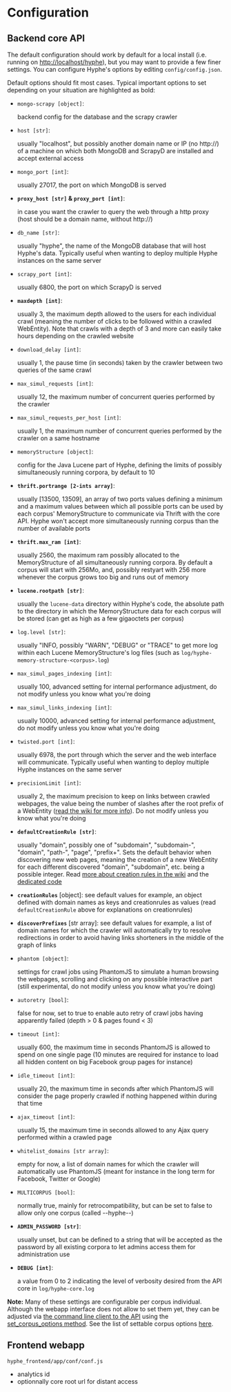 # Configuration

## Backend core API

The default configuration should work by default for a local install (i.e. running on [http://localhost/hyphe](http://localhost/hyphe)), but you may want to provide a few finer settings. You can configure Hyphe's options by editing ```config/config.json```.

Default options should fit most cases.
Typical important options to set depending on your situation are highlighted as bold:

 - ```mongo-scrapy [object]```:
   
   backend config for the database and the scrapy crawler
  + ```host [str]```:
    
    usually "localhost", but possibly another domain name or IP (no http://) of a machine on which both MongoDB and ScrapyD are installed and accept external access
  + ```mongo_port [int]```:
    
    usually 27017, the port on which MongoDB is served
  + __```proxy_host [str]``` & ```proxy_port [int]```__:
    
    in case you want the crawler to query the web through a http proxy (host should be a domain name, without http://)
  + ```db_name [str]```:
    
    usually "hyphe", the name of the MongoDB database that will host Hyphe's data. Typically useful when wanting to deploy multiple Hyphe instances on the same server
  + ```scrapy_port [int]```:
    
    usually 6800, the port on which ScrapyD is served
  + __```maxdepth [int]```__:
    
    usually 3, the maximum depth allowed to the users for each individual crawl (meaning the number of clicks to be followed within a crawled WebEntity). Note that crawls with a depth of 3 and more can easily take hours depending on the crawled website
  + ```download_delay [int]```:
    
    usually 1, the pause time (in seconds) taken by the crawler between two queries of the same crawl
  + ```max_simul_requests [int]```:
    
    usually 12, the maximum number of concurrent queries performed by the crawler
  + ```max_simul_requests_per_host [int]```:
    
    usually 1, the maximum number of concurrent queries performed by the crawler on a same hostname

 - ```memoryStructure [object]```:
   
   config for the Java Lucene part of Hyphe, defining the limits of possibly simultaneously running corpora, by default to 10
  + __```thrift.portrange [2-ints array]```__:
    
    usually [13500, 13509], an array of two ports values defining a minimum and a maximum values between which all possible ports can be used by each corpus' MemoryStructure to communicate via Thrift with the core API. Hyphe won't accept more simultaneously running corpus than the number of available ports
  + __```thrift.max_ram [int]```__:
    
    usually 2560, the maximum ram possibly allocated to the MemoryStructure of all simultaneously running corpora. By default a corpus will start with 256Mo, and, possibly restyart with 256 more whenever the corpus grows too big and runs out of memory
  + __```lucene.rootpath [str]```__:
    
    usually the ```lucene-data``` directory within Hyphe's code, the absolute path to the directory in which the MemoryStructure data for each corpus will be stored (can get as high as a few gigaoctets per corpus)
  + ```log.level [str]```:
    
    usually "INFO, possibly "WARN", "DEBUG" or "TRACE" to get more log within each Lucene MemoryStructure's log files (such as ```log/hyphe-memory-structure-<corpus>.log```)
  + ```max_simul_pages_indexing [int]```:
    
    usually 100, advanced setting for internal performance adjustment, do not modify unless you know what you're doing
  + ```max_simul_links_indexing [int]```:
    
    usually 10000, advanced setting for internal performance adjustment, do not modify unless you know what you're doing

 - ```twisted.port [int]```:
   
   usually 6978, the port through which the server and the web interface will communicate. Typically useful when wanting to deploy multiple Hyphe instances on the same server

 - ```precisionLimit [int]```:
   
   usually 2, the maximum precision to keep on links between crawled webpages, the value being the number of slashes after the root prefix of a WebEntity ([read the wiki for more info](https://github.com/medialab/hyphe/wiki/Precision-limit)). Do not modify unless you know what you're doing

 - __```defaultCreationRule [str]```__:
   
   usually "domain", possibly one of "subdomain", "subdomain-<N>", "domain", "path-<N>", "page", "prefix+<N>". Sets the default behavior when discovering new web pages, meaning the creation of a new WebEntity for each different discovered "domain", "subdomain", etc. <N> being a possible integer. Read [more about creation rules in the wiki](https://github.com/medialab/hyphe/wiki/Web-entities#web-entities-creation-rules) and the [dedicated code](/hyphe_backend/lib/creationrules.py)

 - __```creationRules```__ [object]: see default values for example, an object defined with domain names as keys and creationrules as values (read ```defaultCreationRule``` above for explanations on creationrules)

 - __```discoverPrefixes```__ [str array]: see default values for example, a list of domain names for which the crawler will automatically try to resolve redirections in order to avoid having links shorteners in the middle of the graph of links

 - ```phantom [object]```:
   
   settings for crawl jobs using PhantomJS to simulate a human browsing the webpages, scrolling and clicking on any possible interactive part (still experimental, do not modify unless you know what you're doing)
  + ```autoretry [bool]```:
    
    false for now, set to true to enable auto retry of crawl jobs having apparently failed (depth > 0 & pages found < 3)
  + ```timeout [int]```:
    
    usually 600, the maximum time in seconds PhantomJS is allowed to spend on one single page (10 minutes are required for instance to load all hidden content on big Facebook group pages for instance)
  + ```idle_timeout [int]```:
    
    usually 20, the maximum time in seconds after which PhantomJS will consider the page properly crawled if nothing happened within during that time
  + ```ajax_timeout [int]```:
    
    usually 15, the maximum time in seconds allowed to any Ajax query performed within a crawled page
  + ```whitelist_domains [str array]```:
    
    empty for now, a list of domain names for which the crawler will automatically use PhantomJS (meant for instance in the long term for Facebook, Twitter or Google)

 - ```MULTICORPUS [bool]```:
   
   normally true, mainly for retrocompatibility, but can be set to false to allow only one corpus (called --hyphe--)

 - __```ADMIN_PASSWORD [str]```__:
   
   usually unset, but can be defined to a string that will be accepted as the password by all existing corpora to let admins access them for administration use

 - __```DEBUG [int]```__:
   
   a value from 0 to 2 indicating the level of verbosity desired from the API core in ```log/hyphe-core.log```


__Note:__ Many of these settings are configurable per corpus individual. Although the webapp interface does not allow to set them yet, they can be adjusted via [the command line client to the API](dev.md) using the [set_corpus_options method](https://github.com/medialab/hyphe/blob/master/doc/api.md#default-api-commands-no-namespace). See the list of settable corpus options [here](/hyphe_backend/lib/config_hci.py#L182-L201).


## Frontend webapp

```hyphe_frontend/app/conf/conf.js```

 - analytics id
 - optionnally core root url for distant access
